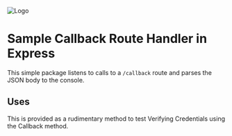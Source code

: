 ![Logo](https://mattr-dev-content.netlify.app/favicon-32x32.png)

# Sample Callback Route Handler in Express

This simple package listens to calls to a `/callback` route and parses the JSON body to the console.

## Uses
This is provided as a rudimentary method to test Verifying Credentials using the Callback method.